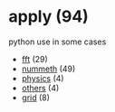 # apply (94)
python use in some cases

+ [fft](fft/README.md) (29)
+ [nummeth](nummeth/README.md) (49)
+ [physics](physics/README.md) (4)
+ [others](others/README.md) (4)
+ [grid](grid/README.md) (8)